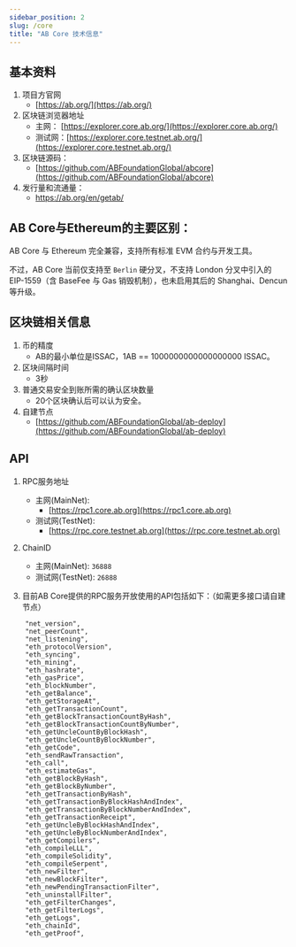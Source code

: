 ```yaml
---
sidebar_position: 2
slug: /core
title: "AB Core 技术信息"
---
```



## 基本资料
1. 项目方官网
    - [https://ab.org/](https://ab.org/)
2. 区块链浏览器地址
    - 主网： [https://explorer.core.ab.org/](https://explorer.core.ab.org/)
    - 测试网：[https://explorer.core.testnet.ab.org/](https://explorer.core.testnet.ab.org/)
3. 区块链源码：
    - [https://github.com/ABFoundationGlobal/abcore](https://github.com/ABFoundationGlobal/abcore)
4. 发行量和流通量：
    - https://ab.org/en/getab/

## AB Core与Ethereum的主要区别：

AB Core 与 Ethereum 完全兼容，支持所有标准 EVM 合约与开发工具。

不过，AB Core 当前仅支持至 `Berlin` 硬分叉，不支持 London 分叉中引入的 EIP-1559（含 BaseFee 与 Gas 销毁机制），也未启用其后的 Shanghai、Dencun 等升级。


## 区块链相关信息
1. 币的精度
    - AB的最小单位是ISSAC，1AB == 1000000000000000000 ISSAC。
2. 区块间隔时间
    - 3秒
3. 普通交易安全到账所需的确认区块数量
    - 20个区块确认后可以认为安全。
4. 自建节点
    - [https://github.com/ABFoundationGlobal/ab-deploy](https://github.com/ABFoundationGlobal/ab-deploy)

## API 

1. RPC服务地址
    - 主网(MainNet):
      - [https://rpc1.core.ab.org](https://rpc1.core.ab.org)
    - 测试网(TestNet):
      - [https://rpc.core.testnet.ab.org](https://rpc.core.testnet.ab.org)

2. ChainID
    - 主网(MainNet): `36888`
    - 测试网(TestNet): `26888`

3. 目前AB Core提供的RPC服务开放使用的API包括如下：（如需更多接口请自建节点）
```
    "net_version",  
    "net_peerCount",  
    "net_listening",  
    "eth_protocolVersion",   
    "eth_syncing",  
    "eth_mining",  
    "eth_hashrate",  
    "eth_gasPrice",  
    "eth_blockNumber",  
    "eth_getBalance",  
    "eth_getStorageAt",  
    "eth_getTransactionCount",  
    "eth_getBlockTransactionCountByHash",  
    "eth_getBlockTransactionCountByNumber",  
    "eth_getUncleCountByBlockHash",  
    "eth_getUncleCountByBlockNumber",  
    "eth_getCode",  
    "eth_sendRawTransaction",  
    "eth_call",  
    "eth_estimateGas",  
    "eth_getBlockByHash",  
    "eth_getBlockByNumber",  
    "eth_getTransactionByHash",  
    "eth_getTransactionByBlockHashAndIndex",  
    "eth_getTransactionByBlockNumberAndIndex",  
    "eth_getTransactionReceipt",  
    "eth_getUncleByBlockHashAndIndex",  
    "eth_getUncleByBlockNumberAndIndex",  
    "eth_getCompilers",  
    "eth_compileLLL",  
    "eth_compileSolidity",  
    "eth_compileSerpent",  
    "eth_newFilter",  
    "eth_newBlockFilter",  
    "eth_newPendingTransactionFilter",  
    "eth_uninstallFilter",  
    "eth_getFilterChanges",  
    "eth_getFilterLogs",  
    "eth_getLogs",  
    "eth_chainId",  
    "eth_getProof",
```
